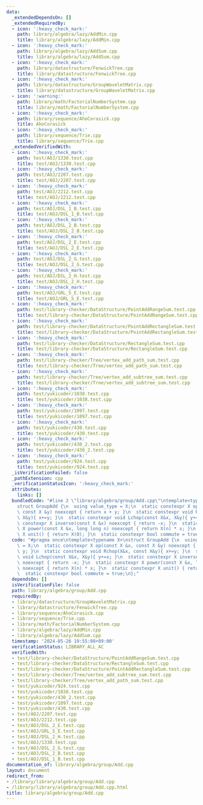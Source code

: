 ```yaml
---
data:
  _extendedDependsOn: []
  _extendedRequiredBy:
  - icon: ':heavy_check_mark:'
    path: library/algebra/lazy/AddMin.cpp
    title: library/algebra/lazy/AddMin.cpp
  - icon: ':heavy_check_mark:'
    path: library/algebra/lazy/AddSum.cpp
    title: library/algebra/lazy/AddSum.cpp
  - icon: ':heavy_check_mark:'
    path: library/datastructure/FenwickTree.cpp
    title: library/datastructure/FenwickTree.cpp
  - icon: ':heavy_check_mark:'
    path: library/datastructure/GroupWaveletMatrix.cpp
    title: library/datastructure/GroupWaveletMatrix.cpp
  - icon: ':warning:'
    path: library/math/FactorialNumberSystem.cpp
    title: library/math/FactorialNumberSystem.cpp
  - icon: ':heavy_check_mark:'
    path: library/sequence/AhoCorasick.cpp
    title: AhoCorasick
  - icon: ':heavy_check_mark:'
    path: library/sequence/Trie.cpp
    title: library/sequence/Trie.cpp
  _extendedVerifiedWith:
  - icon: ':heavy_check_mark:'
    path: test/AOJ/1330.test.cpp
    title: test/AOJ/1330.test.cpp
  - icon: ':heavy_check_mark:'
    path: test/AOJ/2207.test.cpp
    title: test/AOJ/2207.test.cpp
  - icon: ':heavy_check_mark:'
    path: test/AOJ/2212.test.cpp
    title: test/AOJ/2212.test.cpp
  - icon: ':heavy_check_mark:'
    path: test/AOJ/DSL_1_B.test.cpp
    title: test/AOJ/DSL_1_B.test.cpp
  - icon: ':heavy_check_mark:'
    path: test/AOJ/DSL_2_B.test.cpp
    title: test/AOJ/DSL_2_B.test.cpp
  - icon: ':heavy_check_mark:'
    path: test/AOJ/DSL_2_E.test.cpp
    title: test/AOJ/DSL_2_E.test.cpp
  - icon: ':heavy_check_mark:'
    path: test/AOJ/DSL_2_G.test.cpp
    title: test/AOJ/DSL_2_G.test.cpp
  - icon: ':heavy_check_mark:'
    path: test/AOJ/DSL_2_H.test.cpp
    title: test/AOJ/DSL_2_H.test.cpp
  - icon: ':heavy_check_mark:'
    path: test/AOJ/GRL_5_E.test.cpp
    title: test/AOJ/GRL_5_E.test.cpp
  - icon: ':heavy_check_mark:'
    path: test/library-checker/DataStructure/PointAddRangeSum.test.cpp
    title: test/library-checker/DataStructure/PointAddRangeSum.test.cpp
  - icon: ':heavy_check_mark:'
    path: test/library-checker/DataStructure/PointAddRectangleSum.test.cpp
    title: test/library-checker/DataStructure/PointAddRectangleSum.test.cpp
  - icon: ':heavy_check_mark:'
    path: test/library-checker/DataStructure/RectangleSum.test.cpp
    title: test/library-checker/DataStructure/RectangleSum.test.cpp
  - icon: ':heavy_check_mark:'
    path: test/library-checker/Tree/vertex_add_path_sum.test.cpp
    title: test/library-checker/Tree/vertex_add_path_sum.test.cpp
  - icon: ':heavy_check_mark:'
    path: test/library-checker/Tree/vertex_add_subtree_sum.test.cpp
    title: test/library-checker/Tree/vertex_add_subtree_sum.test.cpp
  - icon: ':heavy_check_mark:'
    path: test/yukicoder/1038.test.cpp
    title: test/yukicoder/1038.test.cpp
  - icon: ':heavy_check_mark:'
    path: test/yukicoder/1097.test.cpp
    title: test/yukicoder/1097.test.cpp
  - icon: ':heavy_check_mark:'
    path: test/yukicoder/430.test.cpp
    title: test/yukicoder/430.test.cpp
  - icon: ':heavy_check_mark:'
    path: test/yukicoder/430_2.test.cpp
    title: test/yukicoder/430_2.test.cpp
  - icon: ':heavy_check_mark:'
    path: test/yukicoder/924.test.cpp
    title: test/yukicoder/924.test.cpp
  _isVerificationFailed: false
  _pathExtension: cpp
  _verificationStatusIcon: ':heavy_check_mark:'
  attributes:
    links: []
  bundledCode: "#line 2 \"library/algebra/group/Add.cpp\"\ntemplate<typename X>\n\
    struct GroupAdd {\n  using value_type = X;\n  static constexpr X op(const X &x,\
    \ const X &y) noexcept { return x + y; }\n  static constexpr void Rchop(X&x, const\
    \ X&y){ x+=y; }\n  static constexpr void Lchop(const X&x, X&y){ y+=x; }\n  static\
    \ constexpr X inverse(const X &x) noexcept { return -x; }\n  static constexpr\
    \ X power(const X &x, long long n) noexcept { return X(n) * x; }\n  static constexpr\
    \ X unit() { return X(0); }\n  static constexpr bool commute = true;\n};\n"
  code: "#pragma once\ntemplate<typename X>\nstruct GroupAdd {\n  using value_type\
    \ = X;\n  static constexpr X op(const X &x, const X &y) noexcept { return x +\
    \ y; }\n  static constexpr void Rchop(X&x, const X&y){ x+=y; }\n  static constexpr\
    \ void Lchop(const X&x, X&y){ y+=x; }\n  static constexpr X inverse(const X &x)\
    \ noexcept { return -x; }\n  static constexpr X power(const X &x, long long n)\
    \ noexcept { return X(n) * x; }\n  static constexpr X unit() { return X(0); }\n\
    \  static constexpr bool commute = true;\n};"
  dependsOn: []
  isVerificationFile: false
  path: library/algebra/group/Add.cpp
  requiredBy:
  - library/datastructure/GroupWaveletMatrix.cpp
  - library/datastructure/FenwickTree.cpp
  - library/sequence/AhoCorasick.cpp
  - library/sequence/Trie.cpp
  - library/math/FactorialNumberSystem.cpp
  - library/algebra/lazy/AddMin.cpp
  - library/algebra/lazy/AddSum.cpp
  timestamp: '2024-05-26 19:55:08+09:00'
  verificationStatus: LIBRARY_ALL_AC
  verifiedWith:
  - test/library-checker/DataStructure/PointAddRangeSum.test.cpp
  - test/library-checker/DataStructure/RectangleSum.test.cpp
  - test/library-checker/DataStructure/PointAddRectangleSum.test.cpp
  - test/library-checker/Tree/vertex_add_subtree_sum.test.cpp
  - test/library-checker/Tree/vertex_add_path_sum.test.cpp
  - test/yukicoder/924.test.cpp
  - test/yukicoder/1038.test.cpp
  - test/yukicoder/430_2.test.cpp
  - test/yukicoder/1097.test.cpp
  - test/yukicoder/430.test.cpp
  - test/AOJ/2207.test.cpp
  - test/AOJ/2212.test.cpp
  - test/AOJ/DSL_2_E.test.cpp
  - test/AOJ/GRL_5_E.test.cpp
  - test/AOJ/DSL_2_H.test.cpp
  - test/AOJ/1330.test.cpp
  - test/AOJ/DSL_2_G.test.cpp
  - test/AOJ/DSL_2_B.test.cpp
  - test/AOJ/DSL_1_B.test.cpp
documentation_of: library/algebra/group/Add.cpp
layout: document
redirect_from:
- /library/library/algebra/group/Add.cpp
- /library/library/algebra/group/Add.cpp.html
title: library/algebra/group/Add.cpp
---
```

